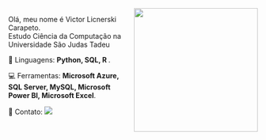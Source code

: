 <img src="https://user-images.githubusercontent.com/61326775/225127328-29ed64da-f2bf-4cf7-99e7-368d87dc3b14.gif" min-width="250px" max-width="250px" width="250px" align="right"/>
<p align="left">

Olá, meu nome é Victor Licnerski Carapeto.<br>
Estudo Ciência da Computação na Universidade São Judas Tadeu 

</p>

<p align="left">
 🚀 Linguagens: <strong>Python, SQL, R </strong>.
</p>

<p align="left">
  💻 Ferramentas: <strong>Microsoft Azure, SQL Server, MySQL, Microsoft Power BI, Microsoft Excel</strong>.
</p>

<p align="left">
  💼 Contato: 
			  <a href="https://www.linkedin.com/in/victorlicnerskicarapeto/" alt="Linkedin">
              <img src="https://img.shields.io/badge/-Linkedin-0e76a8?style=flat-square&logo=Linkedin&logoColor=white&link=www.linkedin.com/in/brenoabdala" /></a>
</p>
